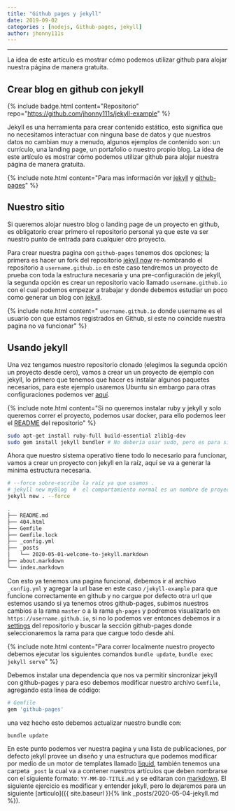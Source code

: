 ```yaml
---
title: "Github pages y jekyll"
date: 2019-09-02
categories : [nodejs, Github-pages, jekyll]
author: jhonny111s
---
```


----------------
La idea de este artículo es mostrar cómo podemos utilizar github para alojar nuestra página de manera gratuita.

## Crear blog en github con jekyll

{% include badge.html content="Repositorio" repo="https://github.com/jhonny111s/jekyll-example" %}

Jekyll es una herramienta para crear contenido estático, esto significa que no necesitamos interactuar con ninguna base de datos y que nuestros datos no cambian muy a menudo, algunos ejemplos de contenido son: un currículo, una landing page, un portafolio o nuestro propio blog. La idea de este artículo es mostrar cómo podemos utilizar github para alojar nuestra página de manera gratuita. 

{% include note.html content="Para mas información ver [jekyll](https://jekyllrb.com/docs/) y [github-pages](https://pages.github.com/)" %}


## Nuestro sitio

Si queremos alojar nuestro blog o landing page de un proyecto en github, es obligatorio crear primero el repositorio personal ya que este va ser nuestro punto de entrada para cualquier otro proyecto.

Para crear nuestra pagina con `github-pages` tenemos dos opciones; la primera es hacer un fork del repositorio [jekyll now](https://github.com/barryclark/jekyll-now) re-nombrando el repositorio a `username.github.io` en este caso tendremos un proyecto de prueba con toda la estructura necesaria y una pre-configuración de jekyll, la segunda opción es crear un repositorio vacío llamado `username.github.io` con el cual podemos empezar a trabajar y donde debemos estudiar un poco como generar un blog con [jekyll](https://jekyllrb.com/). 

{% include note.html content=" `username.github.io` donde username es el usuario con que estamos registrados en Github, si este no coincide nuestra pagina no va funcionar" %}

## Usando jekyll

Una vez tengamos nuestro repositorio clonado (elegimos la segunda opción un proyecto desde cero), vamos a crear un un proyecto de ejemplo con jekyll, lo primero que tenemos que hacer es instalar algunos paquetes necesarios, para este ejemplo usaremos Ubuntu sin embargo para otras configuraciones podemos ver [aquí](https://jekyllrb.com/docs/installation/).

{% include note.html content="Si no queremos instalar ruby y jekyll y solo queremos correr el proyecto, podemos usar docker, para ello podemos leer el [README](https://github.com/jhonny111s/jekyll-example) del repositorio" %}

~~~bash
sudo apt-get install ruby-full build-essential zlib1g-dev
sudo gem install jekyll bundler # No debería usar sudo, pero es para simplificar la explicación
~~~

Ahora que nuestro sistema operativo tiene todo lo necesario para funcionar, vamos a crear un proyecto con jekyll en la raíz, aquí se va a generar la minima estructura necesaria.

~~~bash
# --force sobre-escribe la raíz ya que usamos .
# jekyll new myBlog  #  el comportamiento normal es un nombre de proyecto
jekyll new . --force 
~~~


~~~bash
.
├── README.md
├── 404.html
├── Gemfile
├── Gemfile.lock
├── _config.yml
├── _posts
│   └── 2020-05-01-welcome-to-jekyll.markdown
├── about.markdown
└── index.markdown
~~~

Con esto ya tenemos una pagina funcional, debemos ir al archivo `_config.yml` y agregar la url base en este caso `/jekyll-example` para que funcione correctamente en github y no cargue por defecto otra url que estemos usando si ya tenemos otros github-pages, subimos nuestros cambios a la rama `master` o a la rama `gh-pages` y podremos visualizarlo en `https://username.github.io`, si no lo podemos ver entonces debemos ir a [settings](https://help.github.com/en/github/working-with-github-pages/creating-a-github-pages-site-with-jekyll#creating-a-repository-for-your-site) del repositorio y buscar la sección github-pages donde seleccionaremos la rama para que cargue todo desde ahí.

{% include note.html content="Para correr localmente nuestro proyecto debemos ejecutar los siguientes comandos `bundle update`, `bundle exec jekyll serve`" %}

Debemos instalar una dependencia que nos va permitir sincronizar jekyll con github-pages y para eso debemos modificar nuestro archivo `Gemfile`, agregando esta linea de código:

~~~ruby
# Gemfile
gem 'github-pages'
~~~

una vez hecho esto debemos actualizar nuestro bundle con:

~~~bash
bundle update
~~~

En este punto podemos ver nuestra pagina y una lista de publicaciones, por defecto jekyll provee un diseño y una estructura que podemos modificar por medio de un motor de templates llamado [liquid](https://jekyllrb.com/docs/liquid/), también tenemos una carpeta `_post` la cual va a contener nuestros artículos que deben nombrarse con el siguiente formato: `YY-MM-DD-TITLE.md` y se editaran con [markdown](https://github.com/adam-p/markdown-here/wiki/Markdown-Cheatsheet). El siguiente ejercicio es modificar y entender jekyll, pero lo dejaremos para un siguiente [articulo]({{ site.baseurl }}{% link _posts/2020-05-04-jekyll.md %}). 


